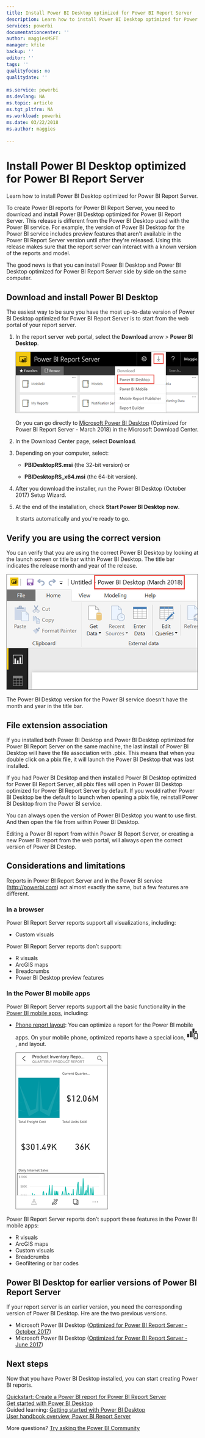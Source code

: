```yaml
---
title: Install Power BI Desktop optimized for Power BI Report Server
description: Learn how to install Power BI Desktop optimized for Power BI Report Server
services: powerbi
documentationcenter: ''
author: maggiesMSFT
manager: kfile
backup: ''
editor: ''
tags: ''
qualityfocus: no
qualitydate: ''

ms.service: powerbi
ms.devlang: NA
ms.topic: article
ms.tgt_pltfrm: NA
ms.workload: powerbi
ms.date: 03/22/2018
ms.author: maggies

---
```

# Install Power BI Desktop optimized for Power BI Report Server
Learn how to install Power BI Desktop optimized for Power BI Report Server.

To create Power BI reports for Power BI Report Server, you need to download and install Power BI Desktop optimized for Power BI Report Server. This release is different from the Power BI Desktop used with the Power BI service. For example, the version of Power BI Desktop for the Power BI service includes preview features that aren't available in the Power BI Report Server version until after they're released. Using this release makes sure that the report server can interact with a known version of the reports and model. 

The good news is that you can install Power BI Desktop and Power BI Desktop optimized for Power BI Report Server side by side on the same computer.

## Download and install Power BI Desktop

The easiest way to be sure you have the most up-to-date version of Power BI Desktop optimized for Power BI Report Server is to start from the web portal of your report server.

1. In the report server web portal, select the **Download** arrow > **Power BI Desktop**.

    ![Download Power BI Desktop from the web portal](media/install-powerbi-desktop/report-server-download-web-portal.png)

    Or you can go directly to [Microsoft Power BI Desktop](https://www.microsoft.com/download/details.aspx?id=56723) (Optimized for Power BI Report Server - March 2018) in the Microsoft Download Center.

2. In the Download Center page, select **Download**.

3. Depending on your computer, select: 

    - **PBIDesktopRS.msi** (the 32-bit version) or

    - **PBIDesktopRS_x64.msi** (the 64-bit version).

1. After you download the installer, run the Power BI Desktop (October 2017) Setup Wizard.
2. At the end of the installation, check **Start Power BI Desktop now**.
   
    It starts automatically and you're ready to go.

## Verify you are using the correct version
You can verify that you are using the correct Power BI Desktop by looking at the launch screen or title bar within Power BI Desktop. The title bar indicates the release month and year of the release.

![Title bar for Power BI Desktop optimized for Power BI Report Server](media/quickstart-create-powerbi-report/report-server-desktop-march-2018.png)

The Power BI Desktop version for the Power BI service doesn't have the month and year in the title bar.

## File extension association
If you installed both Power BI Desktop and Power BI Desktop optimized for Power BI Report Server on the same machine, the last install of Power BI Desktop will have the file association with .pbix. This means that when you double click on a pbix file, it will launch the Power BI Desktop that was last installed.

If you had Power BI Desktop and then installed Power BI Desktop optimized for Power BI Report Server, all pbix files will open in Power BI Desktop optimized for Power BI Report Server by default. If you would rather Power BI Desktop be the default to launch when opening a pbix file, reinstall Power BI Desktop from the Power BI service.

You can always open the version of Power BI Desktop you want to use first. And then open the file from within Power BI Desktop.

Editing a Power BI report from within Power BI Report Server, or creating a new Power BI report from the web portal, will always open the correct version of Power BI Destop.

## Considerations and limitations
Reports in Power BI Report Server and in the Power BI service (http://powerbi.com) act almost exactly the same, but a few features are different.

### In a browser
Power BI Report Server reports support all visualizations, including:

* Custom visuals

Power BI Report Server reports don’t support:

* R visuals
* ArcGIS maps
* Breadcrumbs
* Power BI Desktop preview features

### In the Power BI mobile apps
Power BI Report Server reports support all the basic functionality in the [Power BI mobile apps](../mobile-apps-for-mobile-devices.md), including:

* [Phone report layout](../desktop-create-phone-report.md): You can optimize a report for the Power BI mobile apps. On your mobile phone, optimized reports have a special icon, ![Phone report layout icon](media/quickstart-create-powerbi-report/power-bi-rs-mobile-optimized-icon.png), and layout.
  
    ![Report optimized for phones](media/quickstart-create-powerbi-report/power-bi-rs-mobile-optimized-report.png)

Power BI Report Server reports don’t support these features in the Power BI mobile apps:

* R visuals
* ArcGIS maps
* Custom visuals
* Breadcrumbs
* Geofiltering or bar codes

## Power BI Desktop for earlier versions of Power BI Report Server

If your report server is an earlier version, you need the corresponding version of Power BI Desktop. Hre are the two previous versions.

- Microsoft Power BI Desktop ([Optimized for Power BI Report Server - October 2017](https://www.microsoft.com/download/details.aspx?id=56136))
- Microsoft Power BI Desktop ([Optimized for Power BI Report Server - June 2017](https://www.microsoft.com/download/details.aspx?id=55330))

## Next steps
Now that you have Power BI Desktop installed, you can start creating Power BI reports.

[Quickstart: Create a Power BI report for Power BI Report Server](quickstart-create-powerbi-report.md)  
[Get started with Power BI Desktop](../desktop-getting-started.md)  
Guided learning: [Getting started with Power BI Desktop](../guided-learning/gettingdata.yml#step-2)  
[User handbook overview, Power BI Report Server](user-handbook-overview.md)

More questions? [Try asking the Power BI Community](https://community.powerbi.com/)

